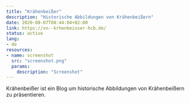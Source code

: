 ```yaml
---
title: "Krähenbeißer"
description: "Historische Abbildungen von Krähenbeißern"
date: 2020-08-07T08:44:04+02:00
link: https://xn--krhenbeisser-hcb.de/
status: active
lang:
- de
resources:
- name: screenshot
  src: "screenshot.png"
  params:
    description: "Screenshot"
---
```

Krähenbeißer ist ein Blog um historische Abbildungen von Krähenbeißern zu präsentieren.
